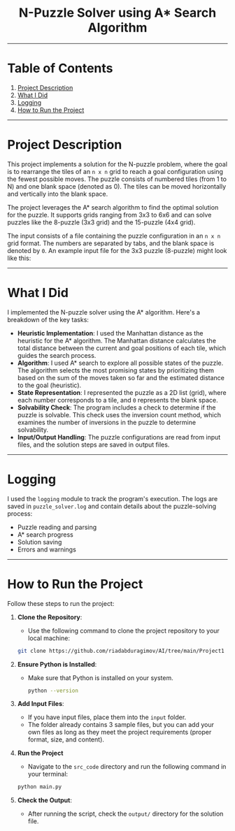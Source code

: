 <h1 align = center>N-Puzzle Solver using A* Search Algorithm</h1> 

---

# Table of Contents
1. [Project Description](#project-description)
2. [What I Did](#what-i-did)
3. [Logging](#logging)
4. [How to Run the Project](#how-to-run-the-project)

---
# Project Description

This project implements a solution for the N-puzzle problem, where the goal is to rearrange the tiles of an `n x n` grid to reach a goal configuration using the fewest possible moves. The puzzle consists of numbered tiles (from 1 to N) and one blank space (denoted as 0). The tiles can be moved horizontally and vertically into the blank space.

The project leverages the A* search algorithm to find the optimal solution for the puzzle. It supports grids ranging from 3x3 to 6x6 and can solve puzzles like the 8-puzzle (3x3 grid) and the 15-puzzle (4x4 grid).

The input consists of a file containing the puzzle configuration in an `n x n` grid format. The numbers are separated by tabs, and the blank space is denoted by `0`. An example input file for the 3x3 puzzle (8-puzzle) might look like this:

---
# What I Did

I implemented the N-puzzle solver using the A* algorithm. Here's a breakdown of the key tasks:

- **Heuristic Implementation**: I used the Manhattan distance as the heuristic for the A* algorithm. The Manhattan distance calculates the total distance between the current and goal positions of each tile, which guides the search process.
- **Algorithm**: I used A* search to explore all possible states of the puzzle. The algorithm selects the most promising states by prioritizing them based on the sum of the moves taken so far and the estimated distance to the goal (heuristic).
- **State Representation**: I represented the puzzle as a 2D list (grid), where each number corresponds to a tile, and `0` represents the blank space.
- **Solvability Check**: The program includes a check to determine if the puzzle is solvable. This check uses the inversion count method, which examines the number of inversions in the puzzle to determine solvability.
- **Input/Output Handling**: The puzzle configurations are read from input files, and the solution steps are saved in output files.


---
# Logging

I used the `logging` module to track the program's execution. The logs are saved in `puzzle_solver.log` and contain details about the puzzle-solving process:

- Puzzle reading and parsing
- A* search progress
- Solution saving
- Errors and warnings

---
# How to Run the Project

Follow these steps to run the project:

1. **Clone the Repository**: 
   - Use the following command to clone the project repository to your local machine:
   ```bash
   git clone https://github.com/riadabduragimov/AI/tree/main/Project1
   ```
2. **Ensure Python is Installed**: 
   - Make sure that Python is installed on your system.
     ```bash
     python --version
     ```

3. **Add Input Files**: 
   - If you have input files, place them into the `input` folder. 
   - The folder already contains 3 sample files, but you can add your own files as long as they meet the project requirements (proper format, size, and content).


4. **Run the Project**  
    - Navigate to the `src_code` directory and run the following command in your terminal:
   
   ```bash
   python main.py
   ```
5. **Check the Output**:
   - After running the script, check the `output/` directory for the solution file.

